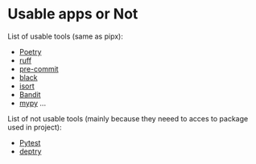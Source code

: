 # Usable apps or Not

List of usable tools (same as pipx):

- [Poetry](https://python-poetry.org)
- [ruff](https://astral.sh/ruff)
- [pre-commit](https://pre-commit.com)
- [black](https://github.com/psf/black)
- [isort](https://pycqa.github.io/isort/)
- [Bandit](https://bandit.readthedocs.io/en/latest/)
- [mypy](https://mypy-lang.org)
...

List of not usable tools (mainly because they neeed to acces to package used in project):

- [Pytest](https://docs.pytest.org)
- [deptry](https://deptry.com)
